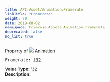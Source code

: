 ```yaml
---
title: API:Asset/Animation/Framerate
linkTitle: "Framerate"
weight: 70
date: 2019-08-02
namespace: Primrose.Assets.Animation.Framerate
deprecated: false
no_list: true
---
```

Property of <a href="/docs/api-reference/Class/Animation"><img src="/icons/silk/film.png"/>&nbsp;Animation</a>
<pre class="method-declaration">
Framerate: <a class="type" href="/docs/api-reference/System/Primitives#single">f32</a></pre>
<b>Value Type: </b>
<a class="type" href="/docs/api-reference/System/Primitives#single">f32</a>
<br/>
<b>Description: </b>